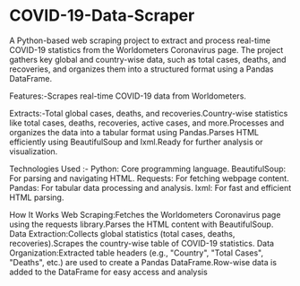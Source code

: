 # COVID-19-Data-Scraper
A Python-based web scraping project to extract and process real-time COVID-19 statistics from the Worldometers Coronavirus page. The project gathers key global and country-wise data, such as total cases, deaths, and recoveries, and organizes them into a structured format using a Pandas 
DataFrame.

Features:-Scrapes real-time COVID-19 data from Worldometers.

Extracts:-Total global cases, deaths, and recoveries.Country-wise statistics like total cases, deaths, recoveries, active cases, and more.Processes and organizes the data into a tabular format using Pandas.Parses HTML efficiently using BeautifulSoup and lxml.Ready for further analysis or visualization.

Technologies Used :-
Python: Core programming language.
BeautifulSoup: For parsing and navigating HTML.
Requests: For fetching webpage content.
Pandas: For tabular data processing and analysis.
lxml: For fast and efficient HTML parsing.

How It Works
Web Scraping:Fetches the Worldometers Coronavirus page using the requests library.Parses the HTML content with BeautifulSoup.
Data Extraction:Collects global statistics (total cases, deaths, recoveries).Scrapes the country-wise table of COVID-19 statistics.
Data Organization:Extracted table headers (e.g., "Country", "Total Cases", "Deaths", etc.) are used to create a Pandas DataFrame.Row-wise data is added to the DataFrame for easy access and analysis

